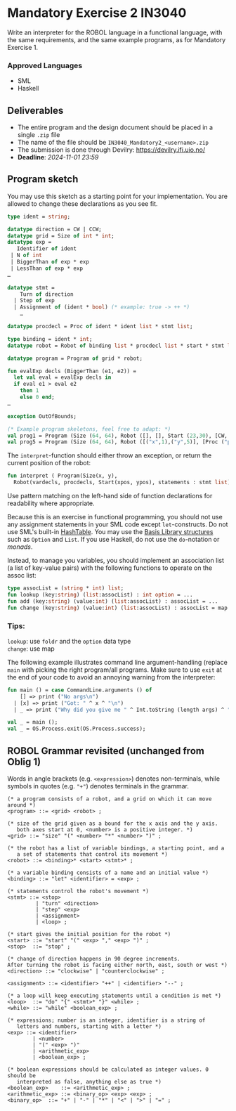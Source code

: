 # Mandatory Exercise 2 IN3040

Write	an	interpreter	for	the	ROBOL	language	in	a functional language,	with	the	same requirements,	and	the	same	example	programs,	as	for	Mandatory	Exercise	1.

### Approved Languages
- SML
- Haskell

## Deliverables
- The	entire	program and	the	design	document	should	be	placed	in	a	single	`.zip`	file
- The	name	of	the	file	should	be	`IN3040_Mandatory2_<username>.zip`
- The	submission	is	done	through	Devilry:	https://devilry.ifi.uio.no/
- **Deadline**:	*2024-11-01 23:59*

## Program sketch
You	may	use	this	sketch	as	a	starting	point	for	your	implementation.	You	are
allowed	to	change	these	declarations	as	you	see	fit.

```sml
type ident = string;

datatype direction = CW | CCW;
datatype grid = Size of int * int;
datatype exp =
   Identifier of ident
 | N of int
 | BiggerThan of exp * exp
 | LessThan of exp * exp
…

datatype stmt =
    Turn of direction
  | Step of exp
  | Assignment of (ident * bool) (* example: true -> ++ *)
    …

datatype procdecl = Proc of ident * ident list * stmt list;

type binding = ident * int;
datatype robot = Robot of binding list * procdecl list * start * stmt list …

datatype program = Program of grid * robot;

fun evalExp decls (BiggerThan (e1, e2)) =
  let val eval = evalExp decls in
  if eval e1 > eval e2
    then 1
    else 0 end;
…

exception OutOfBounds;

(* Example program skeletons, feel free to adapt: *)
val prog1 = Program (Size (64, 64), Robot ([], [], Start (23,30), [CW, CW, Step (N(15)), CW, ..., Step (Plus ((N 2), (N 3))), ...]));
val prog5 = Program (Size (64, 64), Robot ([("x",1),("y",5)], [Proc ("p1", ["a","b"], [...])], Start (23,30), [...]);
```

The `interpret`-function should either throw an exception, or return the current position of the robot:

```sml
fun interpret ( Program(Size(x, y),
  Robot(vardecls, procdecls, Start(xpos, ypos), statements : stmt list))) : (int * int) = …
```

Use pattern matching on the left-hand side of function declarations for readability where appropriate.

Because	this	is	an	exercise	in	functional	programming,	you	should	not	use	any
assignment statements	in	your	SML	code except `let`-constructs. Do not use SML's built-in [HashTable](https://www.smlnj.org/doc/smlnj-lib/Util/str-HashTable.html). You may use the [Basis Library structures](https://smlfamily.github.io/Basis/overview.html) such as `Option` and `List`.
If you use Haskell, do not use the `do`-notation or _monads_.

Instead, to manage you variables, you should implement an
association list (a	list	of	key-value	pairs)	with	the	following	functions	to operate	on	the	assoc	list:
```sml
type assocList = (string * int) list;
fun lookup (key:string) (list:assocList) : int option = ...
fun add (key:string) (value:int) (list:assocList) : assocList = ...
fun change (key:string) (value:int) (list:assocList) : assocList = map ...
```
### Tips:
`lookup`: use	`foldr` and	the	`option` data	type  
`change`: use	map

The following example illustrates command line argument-handling (replace `main` with picking the right program/all programs.
Make sure to use `exit` at the end of your code to avoid an annoying warning from the interpreter:

```sml
fun main () = case CommandLine.arguments () of
    [] => print ("No args\n")
  | [x] => print ("Got: " ^ x ^ "\n")
  | _ => print ("Why did you give me " ^ Int.toString (length args) ^ " arguments?!\n");

val _ = main ();
val _ = OS.Process.exit(OS.Process.success);
```

## ROBOL Grammar revisited (unchanged from Oblig 1)

Words in angle brackets (e.g. `<expression>`) denotes non-terminals, while symbols in quotes (e.g. `"+"`) denotes terminals in the grammar.

```ebnf
(* a program consists of a robot, and a grid on which it can move around *)
<program> ::= <grid> <robot> ;

(* size of the grid given as a bound for the x axis and the y axis.
   both axes start at 0, <number> is a positive integer. *)
<grid> ::= "size" "(" <number> "*" <number> ")" ;

(* the robot has a list of variable bindings, a starting point, and a
   a set of statements that control its movement *)
<robot> ::= <binding>* <start> <stmt>* ;

(* a variable binding consists of a name and an initial value *)
<binding> ::= "let" <identifier> = <exp> ;

(* statements control the robot's movement *)
<stmt> ::= <stop>
         | "turn" <direction>
         | "step" <exp>
         | <assignment>
         | <loop> ;

(* start gives the initial position for the robot *)
<start> ::= "start" "(" <exp> "," <exp> ")" ;
<stop>  ::= "stop" ;

(* change of direction happens in 90 degree increments.
After turning the robot is facing either north, east, south or west *)
<direction> ::= "clockwise" | "counterclockwise" ;

<assignment> ::= <identifier> "++" | <identifier> "--" ;

(* a loop will keep executing statements until a condition is met *)
<loop>  ::= "do" "{" <stmt>* "}" <while> ;
<while> ::= "while" <boolean_exp> ;

(* expressions; number is an integer, identifier is a string of
   letters and numbers, starting with a letter *)
<exp> ::= <identifier>
        | <number>
        | "(" <exp> ")"
        | <arithmetic_exp>
        | <boolean_exp> ;

(* boolean expressions should be calculated as integer values. 0 should be
   interpreted as false, anything else as true *)
<boolean_exp>    ::= <arithmetic_exp> ;
<arithmetic_exp> ::= <binary_op> <exp> <exp> ;
<binary_op>  ::= "+" | "-" | "*" | "<" | ">" | "=" ;
```
